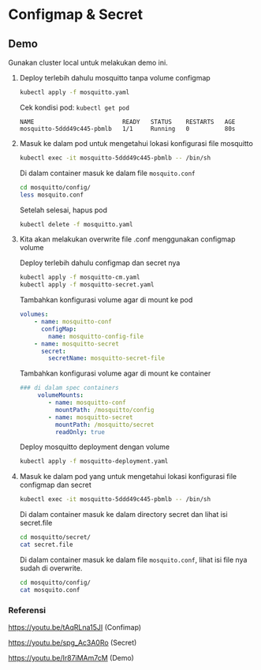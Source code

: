 # Configmap & Secret

## Demo

Gunakan cluster local untuk melakukan demo ini.

1. Deploy terlebih dahulu mosquitto tanpa volume configmap
    ```bash
    kubectl apply -f mosquitto.yaml
    ```
    Cek kondisi pod: `kubectl get pod`
    ```console
    NAME                         READY   STATUS    RESTARTS   AGE
    mosquitto-5ddd49c445-pbmlb   1/1     Running   0          80s
    ```

2. Masuk ke dalam pod untuk mengetahui lokasi konfigurasi file mosquitto
    ```bash
    kubectl exec -it mosquitto-5ddd49c445-pbmlb -- /bin/sh
    ```
    Di dalam container masuk ke dalam file `mosquito.conf`
    ```bash
    cd mosquitto/config/
    less mosquito.conf
    ```
    Setelah selesai, hapus pod
    ```bash
    kubectl delete -f mosquitto.yaml
    ```
3. Kita akan melakukan overwrite file .conf menggunakan configmap volume
    
    Deploy terlebih dahulu configmap dan secret nya

    ```bash
    kubectl apply -f mosquitto-cm.yaml
    kubectl apply -f mosquitto-secret.yaml
    ```

    Tambahkan konfigurasi volume agar di mount ke pod
    ```yaml
    volumes:
        - name: mosquitto-conf
          configMap:
            name: mosquitto-config-file
        - name: mosquitto-secret
          secret:
            secretName: mosquitto-secret-file    
    ```
    Tambahkan konfigurasi volume agar di mount ke container

    ```yaml
    ### di dalam spec containers
         volumeMounts:
            - name: mosquitto-conf
              mountPath: /mosquitto/config
            - name: mosquitto-secret
              mountPath: /mosquitto/secret  
              readOnly: true
    ```
    Deploy mosquitto deployment dengan volume

    ```bash
    kubectl apply -f mosquitto-deployment.yaml
    ```
4. Masuk ke dalam pod yang untuk mengetahui lokasi konfigurasi file configmap dan secret

    ```bash
    kubectl exec -it mosquitto-5ddd49c445-pbmlb -- /bin/sh
    ```
    Di dalam container masuk ke dalam directory secret dan lihat isi secret.file
    ```bash
    cd mosquitto/secret/
    cat secret.file
    ```
    Di dalam container masuk ke dalam file `mosquito.conf`, lihat isi file nya sudah di overwrite.
    ```bash
    cd mosquitto/config/
    cat mosquito.conf
    ```

### Referensi
https://youtu.be/tAqRLna15JI (Confimap)

https://youtu.be/spg_Ac3A0Ro (Secret)

https://youtu.be/Ir87iMAm7cM (Demo)
